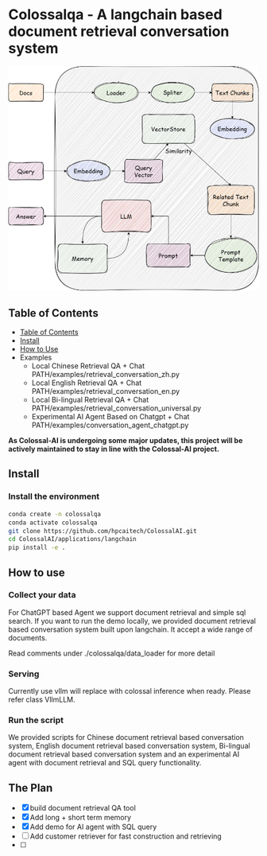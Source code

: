 # Colossalqa - A langchain based document retrieval conversation system
![Alt text](./examples/diagram.png?raw=true "Title")

## Table of Contents

- [Table of Contents](#table-of-contents)
- [Install](#install)
- [How to Use](#how-to-use)
- Examples
  - Local Chinese Retrieval QA + Chat
    PATH/examples/retrieval_conversation_zh.py
  - Local English Retrieval QA + Chat
    PATH/examples/retrieval_conversation_en.py
  - Local Bi-lingual Retrieval QA + Chat
    PATH/examples/retrieval_conversation_universal.py
  - Experimental AI Agent Based on Chatgpt + Chat
    PATH/examples/conversation_agent_chatgpt.py

**As Colossal-AI is undergoing some major updates, this project will be actively maintained to stay in line with the Colossal-AI project.**

## Install

### Install the environment

```bash
conda create -n colossalqa
conda activate colossalqa
git clone https://github.com/hpcaitech/ColossalAI.git
cd ColossalAI/applications/langchain
pip install -e .
```

## How to use

### Collect your data

For ChatGPT based Agent we support document retrieval and simple sql search.
If you want to run the demo locally, we provided document retrieval based conversation system built upon langchain. It accept a wide range of documents. 

Read comments under ./colossalqa/data_loader for more detail 

### Serving
Currently use vllm will replace with colossal inference when ready. Please refer class VllmLLM.

### Run the script

We provided scripts for Chinese document retrieval based conversation system, English document retrieval based conversation system, Bi-lingual document retrieval based conversation system and an experimental AI agent with document retrieval and SQL query functionality.

## The Plan

- [x] build document retrieval QA tool
- [x] Add long + short term memory
- [x] Add demo for AI agent with SQL query
- [ ] Add customer retriever for fast construction and retrieving
- [ ] 
